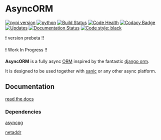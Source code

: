 # AsyncORM

[![pypi version](https://img.shields.io/pypi/v/asyncorm.svg)](https://pypi.python.org/pypi/asyncorm) [![python](https://img.shields.io/pypi/pyversions/asyncorm.svg)](https://pypi.python.org/pypi/asyncorm) [![Build Status](https://travis-ci.org/monobot/asyncorm.svg?branch=development)](https://travis-ci.org/monobot/asyncorm) [![Code Health](https://api.codacy.com/project/badge/Grade/86ee891909654fc0a294849d0a436109)](https://www.codacy.com/app/monobot/asyncorm?utm_source=github.com&amp;utm_medium=referral&amp;utm_content=monobot/asyncorm&amp;utm_campaign=Badge_Grade) [![Codacy Badge](https://api.codacy.com/project/badge/Coverage/86ee891909654fc0a294849d0a436109)](https://www.codacy.com/app/monobot/asyncorm?utm_source=github.com&amp;utm_medium=referral&amp;utm_content=monobot/asyncorm&amp;utm_campaign=Badge_Coverage) [![Updates](https://pyup.io/repos/github/monobot/asyncorm/shield.svg)](https://pyup.io/account/repos/github/monobot/asyncorm/) [![Documentation Status](https://readthedocs.org/projects/asyncorm/badge/?version=development)](http://asyncorm.readthedocs.io/en/development/) [![Code style: black](https://img.shields.io/badge/code%20style-black-000000.svg)](https://github.com/ambv/black)


:exclamation: version prebeta !!

:exclamation: Work In Progress !!

**AsyncORM** is a fully async [ORM](https://en.wikipedia.org/wiki/Object-relational_mapping) inspired by the fantastic [django orm](https://docs.djangoproject.com/en/1.11/topics/db/).

It is designed to be used together with [sanic](https://github.com/channelcat/sanic) or any other async platform.

## Documentation
[read the docs](http://asyncorm.readthedocs.io/en/development/)

### Dependencies
[asyncpg](https://github.com/MagicStack/asyncpg)

[netaddr](https://github.com/drkjam/netaddr/)
